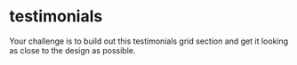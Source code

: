 # testimonials
Your challenge is to build out this testimonials grid section and get it looking as close to the design as possible.
